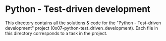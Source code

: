 # Python - Test-driven development
This directory contains all the solutions & code for the "Python - Test-driven development" project (0x07-python-test_driven_development). Each file in this directory corresponds to a task in the project.